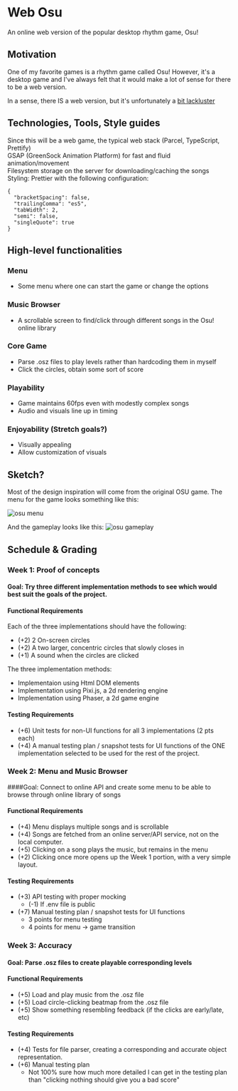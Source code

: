 # Web Osu
An online web version of the popular desktop rhythm game, Osu!


## Motivation
One of my favorite games is a rhythm game called Osu! However, it's a desktop game and I've
always felt that it would make a lot of sense for there to be a web version.

In a sense, there IS a web version, but it's unfortunately a [bit lackluster](https://www.osu-web.com/)


## Technologies, Tools, Style guides
Since this will be a web game, the typical web stack (Parcel, TypeScript, Prettify)  
GSAP (GreenSock Animation Platform) for fast and fluid animation/movement  
Filesystem storage on the server for downloading/caching the songs  
Styling: Prettier with the following configuration:
```
{
  "bracketSpacing": false,
  "trailingComma": "es5",
  "tabWidth": 2,
  "semi": false,
  "singleQuote": true
}
```

## High-level functionalities
### Menu
 - Some menu where one can start the game or change the options
### Music Browser
 - A scrollable screen to find/click through different songs in the Osu! online library
### Core Game
 - Parse .osz files to play levels rather than hardcoding them in myself 
 - Click the circles, obtain some sort of score 
### Playability
 - Game maintains 60fps even with modestly complex songs
 - Audio and visuals line up in timing
### Enjoyability (Stretch goals?)
 - Visually appealing
 - Allow customization of visuals
## Sketch?
Most of the design inspiration will come from the original OSU game. The menu for the game looks something like this:

![osu menu](https://user-images.githubusercontent.com/30797591/43987228-e971dde8-9d47-11e8-944d-0bc0aacd23e2.jpg)



And the gameplay looks like this:
![osu gameplay](https://i.ppy.sh/6533010aef9b1b2834079d011a3219d1db3f0c38/68747470733a2f2f6f73752e7070792e73682f73732f3130373132343034)

## Schedule & Grading
### Week 1: Proof of concepts
#### Goal: Try three different implementation methods to see which would best suit the goals of the project.

#### Functional Requirements 
Each of the three implementations should have the following:

- (+2) 2 On-screen circles
- (+2) A two larger, concentric circles that slowly closes in
- (+1) A sound when the circles are clicked

The three implementation methods:
- Implementaion using Html DOM elements
- Implementation using Pixi.js, a 2d rendering engine
- Implementation using Phaser, a 2d game engine

#### Testing Requirements
- (+6) Unit tests for non-UI functions for all 3 implementations (2 pts each)
- (+4) A manual testing plan / snapshot tests for UI functions of the ONE implementation 
selected to be used for the rest of the project.

### Week 2: Menu and Music Browser
####Goal: Connect to online API and create some menu to be able to browse through online library of songs

#### Functional Requirements 
- (+4) Menu displays multiple songs and is scrollable
- (+4) Songs are fetched from an online server/API service, not on the local computer. 
- (+5) Clicking on a song plays the music, but remains in the menu
- (+2) Clicking once more opens up the Week 1 portion, with a very simple layout.
#### Testing Requirements 
- (+3) API testing with proper mocking
    - (-1) If .env file is public
- (+7) Manual testing plan / snapshot tests for UI functions
    - 3 points for menu testing
    - 4 points for menu -> game transition

### Week 3: Accuracy
#### Goal: Parse .osz files to create playable corresponding levels

#### Functional Requirements 
- (+5) Load and play music from the .osz file
- (+5) Load circle-clicking beatmap from the .osz file
- (+5) Show something resembling feedback (if the clicks are early/late, etc)
#### Testing Requirements 
- (+4) Tests for file parser, creating a corresponding and accurate object representation.
- (+6) Manual testing plan 
    - Not 100% sure how much more detailed I can get in the testing plan than "clicking nothing should give you a bad score"
